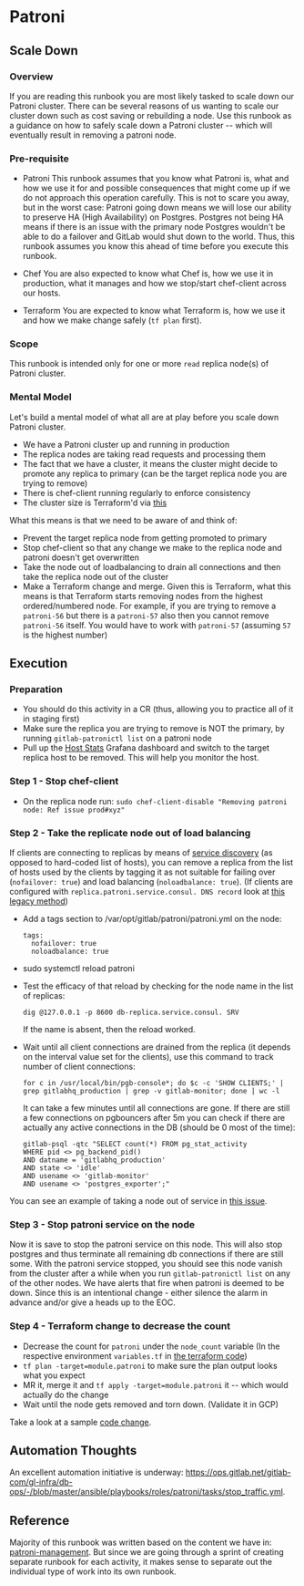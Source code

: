 # Patroni 

## Scale Down

### Overview

If you are reading this runbook you are most likely tasked to scale down our Patroni cluster. There can be several reasons of us wanting to scale our cluster down such as cost saving or rebuilding a node. Use this runbook as a guidance on how to safely scale down a Patroni cluster -- which will eventually result in removing a patroni node. 

### Pre-requisite 

- Patroni
    This runbook assumes that you know what Patroni is, what and how we use it for and possible consequences that might come up if we do not approach this operation carefully. This is not to scare you away, but in the worst case: Patroni going down means we will lose our ability to preserve HA (High Availability) on Postgres. Postgres not being HA means if there is an issue with the primary node Postgres wouldn't be able to do a failover and GitLab would shut down to the world. Thus, this runbook assumes you know this ahead of time before you execute this runbook. 

- Chef
    You are also expected to know what Chef is, how we use it in production, what it manages and how we stop/start chef-client across our hosts.

- Terraform
    You are expected to know what Terraform is, how we use it and how we make change safely (`tf plan` first).  


### Scope

This runbook is intended only for one or more `read` replica node(s) of Patroni cluster. 

### Mental Model

Let's build a mental model of what all are at play before you scale down Patroni cluster. 

- We have a Patroni cluster up and running in production
- The replica nodes are taking read requests and processing them 
- The fact that we have a cluster, it means the cluster might decide to promote any replica to primary (can be the target replica node you are trying to remove)
- There is chef-client running regularly to enforce consistency
- The cluster size is Terraform'd via [this](https://ops.gitlab.net/gitlab-com/gitlab-com-infrastructure/-/blob/989d22c9d15b75812d3d116a94513d34428c021e/shared/gstg-gprd/main.tf#L505-533)

What this means is that we need to be aware of and think of:

- Prevent the target replica node from getting promoted to primary
- Stop chef-client so that any change we make to the replica node and patroni doesn't get overwritten
- Take the node out of loadbalancing to drain all connections and then take the replica node out of the cluster
- Make a Terraform change and merge. Given this is Terraform, what this means is that Terraform starts removing nodes from the highest ordered/numbered node. For example, if you are trying to remove a `patroni-56` but there is a `patroni-57` also then you cannot remove `patroni-56` itself. You would have to work with `patroni-57` (assuming `57` is the highest number)

## Execution

### Preparation

- You should do this activity in a CR (thus, allowing you to practice all of it in staging first)
- Make sure the replica you are trying to remove is NOT the primary, by running `gitlab-patronictl list` on a patroni node
- Pull up the [Host Stats](https://dashboards.gitlab.net/d/bd2Kl9Imk) Grafana dashboard and switch to the target replica host to be removed. This will help you monitor the host.

### Step 1 - Stop chef-client

- On the replica node run: `sudo chef-client-disable "Removing patroni node: Ref issue prod#xyz"`

### Step 2 - Take the replicate node out of load balancing

 If clients are connecting to replicas by means of [service discovery](https://docs.gitlab.com/ee/administration/database_load_balancing.html#service-discovery) (as opposed to hard-coded list of hosts), you can remove a replica from the list of hosts used by the clients by tagging it as not suitable for failing over (`nofailover: true`) and load balancing (`noloadbalance: true`). (If clients are configured with `replica.patroni.service.consul. DNS record` look at [this legacy method](https://gitlab.com/gitlab-com/runbooks/-/blob/master/docs/patroni/patroni-management.md#legacy-method-consul-maintenance))

- Add a tags section to /var/opt/gitlab/patroni/patroni.yml on the node:

    ```
    tags:
      nofailover: true
      noloadbalance: true
    ```
- sudo systemctl reload patroni
- Test the efficacy of that reload by checking for the node name in the list of replicas:

    ```
    dig @127.0.0.1 -p 8600 db-replica.service.consul. SRV
    ```

    If the name is absent, then the reload worked.


- Wait until all client connections are drained from the replica (it depends on the interval value set for the clients), use this command to track number of client connections:

    ```
    for c in /usr/local/bin/pgb-console*; do $c -c 'SHOW CLIENTS;' | grep gitlabhq_production | grep -v gitlab-monitor; done | wc -l
    ```

    It can take a few minutes until all connections are gone. If there are still a few connections on pgbouncers after 5m you can check if there are actually any active connections in the DB (should be 0 most of the time):

    ```
    gitlab-psql -qtc "SELECT count(*) FROM pg_stat_activity
    WHERE pid <> pg_backend_pid()
    AND datname = 'gitlabhq_production'
    AND state <> 'idle'
    AND usename <> 'gitlab-monitor'
    AND usename <> 'postgres_exporter';"
    ```

You can see an example of taking a node out of service in [this issue](https://gitlab.com/gitlab-com/gl-infra/production/-/issues/1061).

### Step 3 - Stop patroni service on the node

Now it is save to stop the patroni service on this node. This will also stop postgres and thus terminate all remaining db connections if there are still some. With the patroni service stopped, you should see this node vanish from the cluster after a while when you run `gitlab-patronictl list` on any of the other nodes. We have alerts that fire when patroni is deemed to be down. Since this is an intentional change - either silence the alarm in advance and/or give a heads up to the EOC.

### Step 4 - Terraform change to decrease the count 

- Decrease the count for `patroni` under the `node_count` variable (In the respective environment `variables.tf` in [the terraform code](https://ops.gitlab.net/gitlab-com/gitlab-com-infrastructure/-/blob/master/environments))
- `tf plan -target=module.patroni` to make sure the plan output looks what you expect
- MR it, merge it and `tf apply -target=module.patroni` it -- which would actually do the change 
- Wait until the node gets removed and torn down. (Validate it in GCP)

Take a look at a sample [code change](https://ops.gitlab.net/gitlab-com/gitlab-com-infrastructure/-/merge_requests/1828).

## Automation Thoughts

An excellent automation initiative is underway: https://ops.gitlab.net/gitlab-com/gl-infra/db-ops/-/blob/master/ansible/playbooks/roles/patroni/tasks/stop_traffic.yml. 

## Reference

Majority of this runbook was written based on the content we have in: [patroni-management](https://gitlab.com/gitlab-com/runbooks/-/blob/master/docs/patroni/patroni-management.md). But since we are going through a sprint of creating separate runbook for each activity, it makes sense to separate out the individual type of work into its own runbook. 